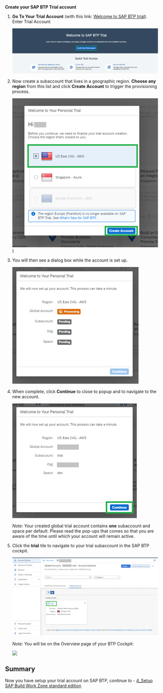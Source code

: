 
**Create your SAP BTP Trial account**


1. **Go To Your Trial Account** (with this link: <a href="https://cockpit.hanatrial.ondemand.com/" target="true">Welcome to SAP BTP trial</a>).
Enter Trial Account

     ![](https://github.com/SAP-samples/teched2023-XP162/blob/main/Exercises/Images/Enter_trial_account.png)


2. Now create a subaccount that lives in a geographic region. **Choose any region** from this list and click **Create Account** to trigger the provisioning process.

     ![](https://github.com/SAP-samples/teched2023-XP162/blob/main/Exercises/Images/Create_Account.png))


3. You will then see a dialog box while the account is set up. 

      ![](https://github.com/SAP-samples/teched2023-XP162/blob/main/Exercises/Images/Welcome_to_Trial.png)


4. When complete, click **Continue** to close to popup and to navigate to the new account.

      ![](https://github.com/SAP-samples/teched2023-XP162/blob/main/Exercises/Images/Welcome_to_Trial2.png)


      *Note*: Your created global trial account contains&nbsp;<strong>one</strong> subaccount and space per default.&nbsp;Please read the pop-ups that comes so that you are aware of the time until which your account will remain active.</p>

5. Click the <strong>trial</strong> tile to navigate to your trial subaccount in the SAP BTP cockpit.

      ![](https://github.com/SAP-samples/teched2023-XP162/blob/main/Exercises/Images/cockpit.png)


    *Note*: You will be on the Overview page of your BTP Cockpit:

     ![](../images/Cockpit.png")

## Summary

Now you have setup your trial account on SAP BTP, continue to - [4_Setup SAP Build Work Zone standard edition](https://github.com/SAP-samples/teched2023-XP162/blob/main/Exercises/2_Setup/4_Setup%20SAP%20Build%20Work%20Zone%20standard%20edition.md)
